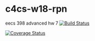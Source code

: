 # c4cs-w18-rpn
eecs 398 advanced hw 7
[![Build Status](https://travis-ci.org/Chuckle-Doodle/c4cs-w18-rpn.svg?branch=master)](https://travis-ci.org/Chuckle-Doodle/c4cs-w18-rpn)

[![Coverage Status](https://coveralls.io/repos/github/Chuckle-Doodle/c4cs-w18-rpn/badge.svg?branch=master)](https://coveralls.io/github/Chuckle-Doodle/c4cs-w18-rpn?branch=master)
